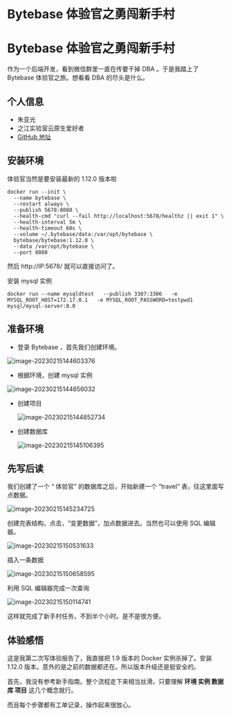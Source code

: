 # Bytebase 体验官之勇闯新手村


<!--more-->

# Bytebase 体验官之勇闯新手村

作为一个后端开发，看到微信群里一直在传要干掉 DBA 。于是我踏上了 Bytebase 体验官之旅。想看看 DBA 的尽头是什么。

## 个人信息

* 朱亚光
* 之江实验室云原生爱好者
* [GitHub 地址](https://github.com/zhuyaguang)



## 安装环境

体验官当然是要安装最新的 1.12.0 版本啦

```shell
docker run --init \
  --name bytebase \
  --restart always \
  --publish 5678:8080 \
  --health-cmd "curl --fail http://localhost:5678/healthz || exit 1" \
  --health-interval 5m \
  --health-timeout 60s \
  --volume ~/.bytebase/data:/var/opt/bytebase \
  bytebase/bytebase:1.12.0 \
  --data /var/opt/bytebase \
  --port 8080
```

然后 http://IP:5678/ 就可以直接访问了。



安装 mysql 实例

```shell
docker run --name mysqldtest   --publish 3307:3306   -e MYSQL_ROOT_HOST=172.17.0.1   -e MYSQL_ROOT_PASSWORD=testpwd1   mysql/mysql-server:8.0
```



## 准备环境

* 登录 Bytebase ，首先我们创建环境。

![image-20230215144603376](../img/image-20221219144631783.png)

* 根据环境，创建 mysql 实例

![image-20230215144656032](../img/image-20230215144656032.png)

* 创建项目

  ![image-20230215144852734](../img/image-20230215144852734.png)

* 创建数据库

  ![image-20230215145106395](../img/image-20230215145106395.png)

## 先写后读

我们创建了一个 “ 体验官” 的数据库之后，开始新建一个 “travel” 表，往这里面写点数据。

![image-20230215145234725](../img/image-20230215145234725.png)

创建完表结构，点击，“变更数据”，加点数据进去。当然也可以使用 SQL 编辑器。



![image-20230215150531633](../img/image-20230215150531633.png)



插入一条数据

![image-20230215150658595](../img/image-20230215150658595.png)



利用 SQL 编辑器完成一次查询



![image-20230215150114741](../img/image-20230215150114741.png)



这样就完成了新手村任务，不到半个小时。是不是很方便。

## 体验感悟

这是我第二次写体验报告了，我直接把 1.9 版本的 Docker 实例杀掉了。安装 1.12.0 版本。意外的是之前的数据都还在。所以版本升级还是挺安全的。

首先，我没有参考新手指南。整个流程走下来相当丝滑。只要理解 **环境 实例 数据库 项目** 这几个概念就行。

而且每个步骤都有工单记录，操作起来很放心。

